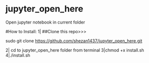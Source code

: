 # jupyter_open_here
Open jupyter notebook in current folder

#How to Install:
1| ##Clone this repo>>>

 sudo git clone https://github.com/shezan1437/jupyter_open_here.git

2| cd to  jupyter_open_here folder from terminal
3|chmod +x install.sh
4|./install.sh 